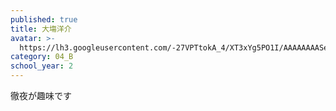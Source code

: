 ```yaml
---
published: true
title: 大塲洋介
avatar: >-
  https://lh3.googleusercontent.com/-27VPTtokA_4/XT3xYg5PO1I/AAAAAAAASeY/KnlbDD4t8AcXsfIJ3RXRmQjbJQL_63r7gCLcBGAs/940B917C-98F3-44EF-A225-6A25C75F8A51.jpg
category: 04_B
school_year: 2
---
```

徹夜が趣味です
